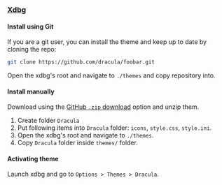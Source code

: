 ### [Xdbg](https://x64dbg.com)

#### Install using Git

If you are a git user, you can install the theme and keep up to date by cloning the repo:

```bash
git clone https://github.com/dracula/foobar.git
```

Open the xdbg's root and navigate to `./themes` and copy repository into.

#### Install manually

Download using the [GitHub `.zip` download](https://github.com/dracula/xdbg/archive/main.zip) option and unzip them.

1. Create folder `Dracula`
2. Put following items into `Dracula` folder: `icons`, `style.css`, `style.ini`.
3. Open the xdbg's root and navigate to `./themes`.
4. Copy `Dracula` folder inside `themes/` folder.

#### Activating theme

Launch xdbg and go to `Options > Themes > Dracula`.
